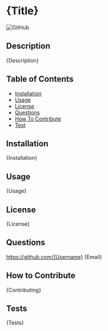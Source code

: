 # {Title}

![GitHub](https://img.shields.io/github/license/{Username}/{Repo})

## Description

{Description}

## Table of Contents

- [Installation](#installation)
- [Usage](#usage)
- [License](#license)
- [Questions](#Questions)
- [How To Contribute](#HowToContribute)
- [Test](#tests)

## Installation

{Installation}

## Usage

{Usage}

## License

{License}

## Questions

https://github.com/{Username}
{Email}

## How to Contribute

{Contributing}

## Tests

{Tests}